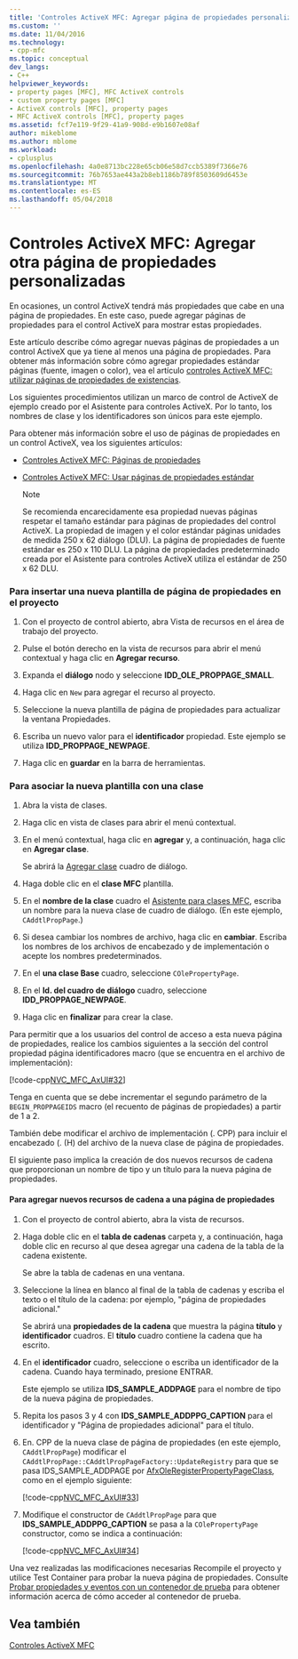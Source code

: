 ```yaml
---
title: 'Controles ActiveX MFC: Agregar página de propiedades personalizadas otro | Documentos de Microsoft'
ms.custom: ''
ms.date: 11/04/2016
ms.technology:
- cpp-mfc
ms.topic: conceptual
dev_langs:
- C++
helpviewer_keywords:
- property pages [MFC], MFC ActiveX controls
- custom property pages [MFC]
- ActiveX controls [MFC], property pages
- MFC ActiveX controls [MFC], property pages
ms.assetid: fcf7e119-9f29-41a9-908d-e9b1607e08af
author: mikeblome
ms.author: mblome
ms.workload:
- cplusplus
ms.openlocfilehash: 4a0e8713bc228e65cb06e58d7ccb5389f7366e76
ms.sourcegitcommit: 76b7653ae443a2b8eb1186b789f8503609d6453e
ms.translationtype: MT
ms.contentlocale: es-ES
ms.lasthandoff: 05/04/2018
---
```

# <a name="mfc-activex-controls-adding-another-custom-property-page"></a>Controles ActiveX MFC: Agregar otra página de propiedades personalizadas
En ocasiones, un control ActiveX tendrá más propiedades que cabe en una página de propiedades. En este caso, puede agregar páginas de propiedades para el control ActiveX para mostrar estas propiedades.  
  
 Este artículo describe cómo agregar nuevas páginas de propiedades a un control ActiveX que ya tiene al menos una página de propiedades. Para obtener más información sobre cómo agregar propiedades estándar páginas (fuente, imagen o color), vea el artículo [controles ActiveX MFC: utilizar páginas de propiedades de existencias](../mfc/mfc-activex-controls-using-stock-property-pages.md).  
  
 Los siguientes procedimientos utilizan un marco de control de ActiveX de ejemplo creado por el Asistente para controles ActiveX. Por lo tanto, los nombres de clase y los identificadores son únicos para este ejemplo.  
  
 Para obtener más información sobre el uso de páginas de propiedades en un control ActiveX, vea los siguientes artículos:  
  
-   [Controles ActiveX MFC: Páginas de propiedades](../mfc/mfc-activex-controls-property-pages.md)  
  
-   [Controles ActiveX MFC: Usar páginas de propiedades estándar](../mfc/mfc-activex-controls-using-stock-property-pages.md)  
  
    > [!NOTE]
    >  Se recomienda encarecidamente esa propiedad nuevas páginas respetar el tamaño estándar para páginas de propiedades del control ActiveX. La propiedad de imagen y el color estándar páginas unidades de medida 250 x 62 diálogo (DLU). La página de propiedades de fuente estándar es 250 x 110 DLU. La página de propiedades predeterminado creada por el Asistente para controles ActiveX utiliza el estándar de 250 x 62 DLU.  
  
### <a name="to-insert-a-new-property-page-template-into-your-project"></a>Para insertar una nueva plantilla de página de propiedades en el proyecto  
  
1.  Con el proyecto de control abierto, abra Vista de recursos en el área de trabajo del proyecto.  
  
2.  Pulse el botón derecho en la vista de recursos para abrir el menú contextual y haga clic en **Agregar recurso**.  
  
3.  Expanda el **diálogo** nodo y seleccione **IDD_OLE_PROPPAGE_SMALL**.  
  
4.  Haga clic en `New` para agregar el recurso al proyecto.  
  
5.  Seleccione la nueva plantilla de página de propiedades para actualizar la ventana Propiedades.  
  
6.  Escriba un nuevo valor para el **identificador** propiedad. Este ejemplo se utiliza **IDD_PROPPAGE_NEWPAGE**.  
  
7.  Haga clic en **guardar** en la barra de herramientas.  
  
### <a name="to-associate-the-new-template-with-a-class"></a>Para asociar la nueva plantilla con una clase  
  
1.  Abra la vista de clases.  
  
2.  Haga clic en vista de clases para abrir el menú contextual.  
  
3.  En el menú contextual, haga clic en **agregar** y, a continuación, haga clic en **Agregar clase**.  
  
     Se abrirá la [Agregar clase](../ide/add-class-dialog-box.md) cuadro de diálogo.  
  
4.  Haga doble clic en el **clase MFC** plantilla.  
  
5.  En el **nombre de la clase** cuadro el [Asistente para clases MFC](../mfc/reference/mfc-add-class-wizard.md), escriba un nombre para la nueva clase de cuadro de diálogo. (En este ejemplo, `CAddtlPropPage`.)  
  
6.  Si desea cambiar los nombres de archivo, haga clic en **cambiar**. Escriba los nombres de los archivos de encabezado y de implementación o acepte los nombres predeterminados.  
  
7.  En el **una clase Base** cuadro, seleccione `COlePropertyPage`.  
  
8.  En el **Id. del cuadro de diálogo** cuadro, seleccione **IDD_PROPPAGE_NEWPAGE**.  
  
9. Haga clic en **finalizar** para crear la clase.  
  
 Para permitir que a los usuarios del control de acceso a esta nueva página de propiedades, realice los cambios siguientes a la sección del control propiedad página identificadores macro (que se encuentra en el archivo de implementación):  
  
 [!code-cpp[NVC_MFC_AxUI#32](../mfc/codesnippet/cpp/mfc-activex-controls-adding-another-custom-property-page_1.cpp)]  
  
 Tenga en cuenta que se debe incrementar el segundo parámetro de la `BEGIN_PROPPAGEIDS` macro (el recuento de páginas de propiedades) a partir de 1 a 2.  
  
 También debe modificar el archivo de implementación (. CPP) para incluir el encabezado (. (H) del archivo de la nueva clase de página de propiedades.  
  
 El siguiente paso implica la creación de dos nuevos recursos de cadena que proporcionan un nombre de tipo y un título para la nueva página de propiedades.  
  
#### <a name="to-add-new-string-resources-to-a-property-page"></a>Para agregar nuevos recursos de cadena a una página de propiedades  
  
1.  Con el proyecto de control abierto, abra la vista de recursos.  
  
2.  Haga doble clic en el **tabla de cadenas** carpeta y, a continuación, haga doble clic en recurso al que desea agregar una cadena de la tabla de la cadena existente.  
  
     Se abre la tabla de cadenas en una ventana.  
  
3.  Seleccione la línea en blanco al final de la tabla de cadenas y escriba el texto o el título de la cadena: por ejemplo, "página de propiedades adicional."  
  
     Se abrirá una **propiedades de la cadena** que muestra la página **título** y **identificador** cuadros. El **título** cuadro contiene la cadena que ha escrito.  
  
4.  En el **identificador** cuadro, seleccione o escriba un identificador de la cadena. Cuando haya terminado, presione ENTRAR.  
  
     Este ejemplo se utiliza **IDS_SAMPLE_ADDPAGE** para el nombre de tipo de la nueva página de propiedades.  
  
5.  Repita los pasos 3 y 4 con **IDS_SAMPLE_ADDPPG_CAPTION** para el identificador y "Página de propiedades adicional" para el título.  
  
6.  En. CPP de la nueva clase de página de propiedades (en este ejemplo, `CAddtlPropPage`) modificar el `CAddtlPropPage::CAddtlPropPageFactory::UpdateRegistry` para que se pasa IDS_SAMPLE_ADDPAGE por [AfxOleRegisterPropertyPageClass](../mfc/reference/registering-ole-controls.md#afxoleregisterpropertypageclass), como en el ejemplo siguiente:  
  
     [!code-cpp[NVC_MFC_AxUI#33](../mfc/codesnippet/cpp/mfc-activex-controls-adding-another-custom-property-page_2.cpp)]  
  
7.  Modifique el constructor de `CAddtlPropPage` para que **IDS_SAMPLE_ADDPPG_CAPTION** se pasa a la `COlePropertyPage` constructor, como se indica a continuación:  
  
     [!code-cpp[NVC_MFC_AxUI#34](../mfc/codesnippet/cpp/mfc-activex-controls-adding-another-custom-property-page_3.cpp)]  
  
 Una vez realizadas las modificaciones necesarias Recompile el proyecto y utilice Test Container para probar la nueva página de propiedades. Consulte [Probar propiedades y eventos con un contenedor de prueba](../mfc/testing-properties-and-events-with-test-container.md) para obtener información acerca de cómo acceder al contenedor de prueba.  
  
## <a name="see-also"></a>Vea también  
 [Controles ActiveX MFC](../mfc/mfc-activex-controls.md)


